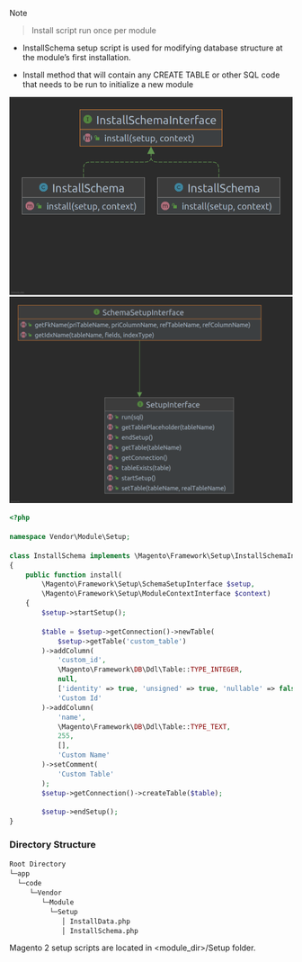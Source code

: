 > [!NOTE]
> >Install script run once per module

- InstallSchema setup script is used for modifying database structure at the module’s first installation.

- Install method that will contain any CREATE TABLE or other SQL code that needs to be run to initialize a new module

![image](install-schema.png)
![image](setup-interface.png)

```php
<?php

namespace Vendor\Module\Setup;
 
class InstallSchema implements \Magento\Framework\Setup\InstallSchemaInterface
{
    public function install(
        \Magento\Framework\Setup\SchemaSetupInterface $setup,
        \Magento\Framework\Setup\ModuleContextInterface $context)
    {
        $setup->startSetup();
 
        $table = $setup->getConnection()->newTable(
            $setup->getTable('custom_table')
        )->addColumn(
            'custom_id',
            \Magento\Framework\DB\Ddl\Table::TYPE_INTEGER,
            null,
            ['identity' => true, 'unsigned' => true, 'nullable' => false, 'primary' => true],
            'Custom Id'
        )->addColumn(
            'name',
            \Magento\Framework\DB\Ddl\Table::TYPE_TEXT,
            255,
            [],
            'Custom Name'
        )->setComment(
            'Custom Table'
        );
        $setup->getConnection()->createTable($table);
 
        $setup->endSetup();
}
```
### Directory Structure
```bash
Root Directory  
└─app
  └─code
     └─Vendor
        └─Module
          └─Setup
             │ InstallData.php
             │ InstallSchema.php
```

Magento 2 setup scripts are located in <module_dir>/Setup folder.
